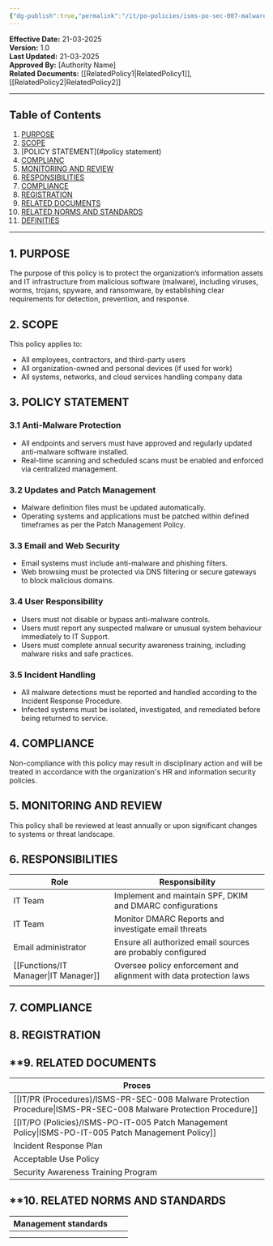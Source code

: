 ```yaml
---
{"dg-publish":true,"permalink":"/it/po-policies/isms-po-sec-007-malware-protection-policy/","noteIcon":"lightbulb"}
---
```


 
**Effective Date:** 21-03-2025  
**Version:** 1.0  
**Last Updated:** 21-03-2025  
**Approved By:** [Authority Name]  
**Related Documents:** [[RelatedPolicy1\|RelatedPolicy1]], [[RelatedPolicy2\|RelatedPolicy2]]  

---
## **Table of Contents**  
1. [PURPOSE](#purpose)  
2. [SCOPE](#scope)  
3. [POLICY STATEMENT](#policy statement)  
4. [COMPLIANC](#roles-and-responsibilities)  
5. [MONITORING AND REVIEW](#dmarc)  
6. [RESPONSIBILITIES](#responsibilities)  
7. [COMPLIANCE](#compliance)  
8. [REGISTRATION](#registrations)  
9. [RELATED DOCUMENTS](#appendices) 
10. [RELATED NORMS AND STANDARDS](#appendices) 
11. [DEFINITIES](#DEFINITIES) 
---
## **1. PURPOSE**  

The purpose of this policy is to protect the organization’s information assets and IT infrastructure from malicious software (malware), including viruses, worms, trojans, spyware, and ransomware, by establishing clear requirements for detection, prevention, and response.
## **2. SCOPE**

This policy applies to:

- All employees, contractors, and third-party users
- All organization-owned and personal devices (if used for work)
- All systems, networks, and cloud services handling company data  
 
## **3. POLICY STATEMENT** 
 
### 3.1 Anti-Malware Protection

- All endpoints and servers must have approved and regularly updated anti-malware software installed.
- Real-time scanning and scheduled scans must be enabled and enforced via centralized management.

### 3.2 Updates and Patch Management

- Malware definition files must be updated automatically.
- Operating systems and applications must be patched within defined timeframes as per the Patch Management Policy.

### 3.3 Email and Web Security

- Email systems must include anti-malware and phishing filters.
- Web browsing must be protected via DNS filtering or secure gateways to block malicious domains.

### 3.4 User Responsibility

- Users must not disable or bypass anti-malware controls.
- Users must report any suspected malware or unusual system behaviour immediately to IT Support.
- Users must complete annual security awareness training, including malware risks and safe practices.

### 3.5 Incident Handling

- All malware detections must be reported and handled according to the Incident Response Procedure.
- Infected systems must be isolated, investigated, and remediated before being returned to service.
## **4. COMPLIANCE**

Non-compliance with this policy may result in disciplinary action and will be treated in accordance with the organization's HR and information security policies.
## **5.  MONITORING AND REVIEW**

This policy shall be reviewed at least annually or upon significant changes to systems or threat landscape.

## **6. RESPONSIBILITIES**

| **Role**            | **Responsibility**                                                 |
| ------------------- | ------------------------------------------------------------------ |
| IT Team             | Implement and maintain SPF, DKIM and DMARC configurations          |
| IT Team             | Monitor DMARC Reports and investigate email threats                |
| Email administrator | Ensure all authorized email sources are probably configured        |
| [[Functions/IT Manager\|IT Manager]]      | Oversee policy enforcement and alignment with data protection laws |
|                     |                                                                    |

## **7. COMPLIANCE**  


## **8. REGISTRATION**  


## **9. RELATED DOCUMENTS  

| Proces                                    |
| ----------------------------------------- |
| [[IT/PR (Procedures)/ISMS-PR-SEC-008 Malware Protection Procedure\|ISMS-PR-SEC-008 Malware Protection Procedure]]   |
| [[IT/PO (Policies)/ISMS-PO-IT-005 Patch Management Policy\|ISMS-PO-IT-005 Patch Management Policy]] |
| Incident Response Plan                    |
| Acceptable Use Policy                     |
| Security Awareness Training Program       |

## **10. RELATED NORMS AND STANDARDS



| Management standards                                                |                                                 |                                                            |
| ------------------------------------------------------------------- | ----------------------------------------------- | ---------------------------------------------------------- |
|                                                                     |                                                 |                                                            |
|                                                                     |                                                 |                                                            |












